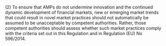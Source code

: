 (2) To ensure that AMPs do not undermine innovation and the continued dynamic development of financial markets, new or emerging market trends that could result in novel market practices should not automatically be assumed to be unacceptable by competent authorities. Rather, those competent authorities should assess whether such market practices comply with the criteria set out in this Regulation and in Regulation (EU) No 596/2014.